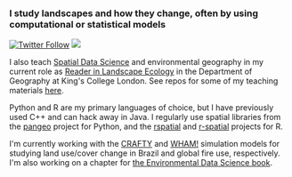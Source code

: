 ### I study landscapes and how they change, often by using computational or statistical models

[![Twitter Follow](https://img.shields.io/twitter/follow/jamesmillington?style=social)](https://twitter.com/jamesmillington) [![](https://img.shields.io/badge/visit-website-yellow?style=flat)](https://www.landscapemodelling.net)

I also teach [Spatial Data Science](https://kingsgeocomputation.org/teaching/sds/) and environmental geography in my current role as [Reader in Landscape Ecology](https://www.kcl.ac.uk/people/james-millington) in the Department of Geography at King's College London. See repos for some of my teaching materials [here](https://github.com/stars/jamesdamillington/lists/jm-teaching). 

Python and R are my primary languages of choice, but I have previously used C++ and can hack away in Java. I regularly use spatial libraries from the [pangeo](https://pangeo.io/) project for Python, and the [rspatial](https://rspatial.org) and [r-spatial](https://r-spatial.org/) projects for R. 

I'm currently working with the [CRAFTY](https://github.com/stars/jamesdamillington/lists/crafty) and [WHAM!](https://github.com/jamesdamillington/Wildfire_Human_Agency_Model) simulation models for studying land use/cover change in Brazil and global fire use, respectively. I'm also working on a chapter for [the Environmental Data Science book](https://the-environmental-ds-book.netlify.app). 


<!--
**jamesdamillington/jamesdamillington** is a ✨ _special_ ✨ repository because its `README.md` (this file) appears on your GitHub profile.

Here are some ideas to get you started:

- 🔭 I’m currently working on ...
- 🌱 I’m currently learning ...
- 👯 I’m looking to collaborate on ...
- 🤔 I’m looking for help with ...
- 💬 Ask me about ...
- 📫 How to reach me: ...
- 😄 Pronouns: ...
- ⚡ Fun fact: ...
-->
